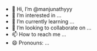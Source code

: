 - 👋 Hi, I’m @manjunathyyy
- 👀 I’m interested in ...
- 🌱 I’m currently learning ...
- 💞️ I’m looking to collaborate on ...
- 📫 How to reach me ...
- 😄 Pronouns: ...


<!---
manjunathyyy/manjunathyyy is a ✨ special ✨ repository because its `README.md` (this file) appears on your GitHub profile.
You can click the Preview link to take a look at your changes.
--->
